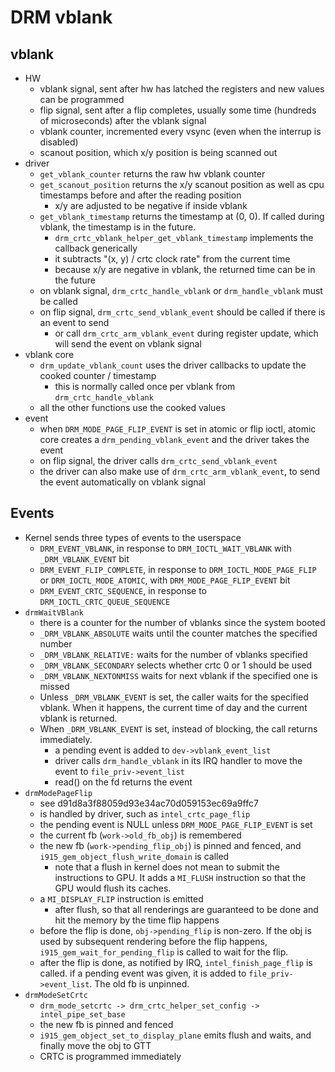 DRM vblank
==========

## vblank

- HW
  - vblank signal, sent after hw has latched the registers and new values can
    be programmed
  - flip signal, sent after a flip completes, usually some time (hundreds of
    microseconds) after the vblank signal
  - vblank counter, incremented every vsync (even when the interrup is
    disabled)
  - scanout position, which x/y position is being scanned out
- driver
  - `get_vblank_counter` returns the raw hw vblank counter
  - `get_scanout_position` returns the x/y scanout position as well as
    cpu timestamps before and after the reading position
    - x/y are adjusted to be negative if inside vblank
  - `get_vblank_timestamp` returns the timestamp at (0, 0).  If called during
    vblank, the timestamp is in the future.
    - `drm_crtc_vblank_helper_get_vblank_timestamp` implements the callback
      generically
    - it subtracts "(x, y) / crtc clock rate" from the current time
    - because x/y are negative in vblank, the returned time can be in the
      future
  - on vblank signal, `drm_crtc_handle_vblank` or `drm_handle_vblank` must be
    called
  - on flip signal, `drm_crtc_send_vblank_event` should be called if there is
    an event to send
    - or call `drm_crtc_arm_vblank_event` during register update, which will
      send the event on vblank signal
- vblank core
  - `drm_update_vblank_count` uses the driver callbacks to update the cooked
    counter / timestamp
    - this is normally called once per vblank from `drm_crtc_handle_vblank`
  - all the other functions use the cooked values
- event
  - when `DRM_MODE_PAGE_FLIP_EVENT` is set in atomic or flip ioctl, atomic
    core creates a `drm_pending_vblank_event` and the driver takes the event
  - on flip signal, the driver calls `drm_crtc_send_vblank_event`
  - the driver can also make use of `drm_crtc_arm_vblank_event`, to send the
    event automatically on vblank signal

## Events

- Kernel sends three types of events to the userspace
  - `DRM_EVENT_VBLANK`, in response to `DRM_IOCTL_WAIT_VBLANK` with
    `_DRM_VBLANK_EVENT` bit
  - `DRM_EVENT_FLIP_COMPLETE`, in response to `DRM_IOCTL_MODE_PAGE_FLIP` or
    `DRM_IOCTL_MODE_ATOMIC`, with `DRM_MODE_PAGE_FLIP_EVENT` bit
  - `DRM_EVENT_CRTC_SEQUENCE`, in response to `DRM_IOCTL_CRTC_QUEUE_SEQUENCE`
- `drmWaitVBlank`
  - there is a counter for the number of vblanks since the system booted
  - `_DRM_VBLANK_ABSOLUTE` waits until the counter matches the specified number 
  - `_DRM_VBLANK_RELATIVE:` waits for the number of vblanks specified
  - `_DRM_VBLANK_SECONDARY` selects whether crtc 0 or 1 should be used
  - `_DRM_VBLANK_NEXTONMISS` waits for next vblank if the specified one is
    missed
  - Unless `_DRM_VBLANK_EVENT` is set, the caller waits for the specified
    vblank.  When it happens, the current time of day and the current vblank is
    returned.
  - When `_DRM_VBLANK_EVENT` is set, instead of blocking, the call returns
    immediately.
    - a pending event is added to `dev->vblank_event_list`
    - driver calls `drm_handle_vblank` in its IRQ handler to move the event to
      `file_priv->event_list`
    - read() on the fd returns the event
- `drmModePageFlip`
  - see d91d8a3f88059d93e34ac70d059153ec69a9ffc7
  - is handled by driver, such as `intel_crtc_page_flip`
  - the pending event is NULL unless `DRM_MODE_PAGE_FLIP_EVENT` is set
  - the current fb (`work->old_fb_obj`) is remembered
  - the new fb (`work->pending_flip_obj`) is pinned and fenced, and
    `i915_gem_object_flush_write_domain` is called
    - note that a flush in kernel does not mean to submit the instructions to
      GPU.  It adds a `MI_FLUSH` instruction so that the GPU would flush its
      caches.
  - a `MI_DISPLAY_FLIP` instruction is emitted
    - after flush, so that all renderings are guaranteed to be done and hit the
      memory by the time flip happens
  - before the flip is done, `obj->pending_flip` is non-zero.  If the obj is
    used by subsequent rendering before the flip happens,
    `i915_gem_wait_for_pending_flip` is called to wait for the flip.
  - after the flip is done, as notified by IRQ, `intel_finish_page_flip` is
    called.  if a pending event was given, it is added to
    `file_priv->event_list`.  The old fb is unpinned.
- `drmModeSetCrtc`
  - `drm_mode_setcrtc -> drm_crtc_helper_set_config -> intel_pipe_set_base`
  - the new fb is pinned and fenced
  - `i915_gem_object_set_to_display_plane` emits flush and waits, and finally
    move the obj to GTT
  - CRTC is programmed immediately

